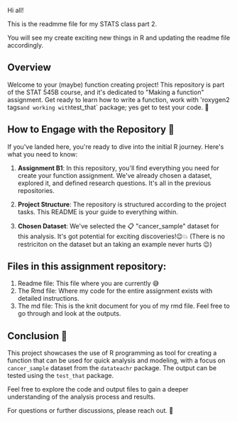 Hi all!

This is the readmme file for my STATS class part 2.

You will see my create exciting new things in R and updating the readme file accordingly.

## Overview

Welcome to your (maybe) function creating project! This repository is part of the STAT 545B course, and it's dedicated to "Making a function" assignment. Get ready to learn how to write a function, work with 'roxygen2 tags` and working with `test_that` package; yes get to test your code. 🚀

## How to Engage with the Repository 🤝

If you've landed here, you're ready to dive into the initial R journey. Here's what you need to know:

1. **Assignment B1**: In this repository, you'll find everything you need for create your function assignment. We've already chosen a dataset, explored it, and defined research questions. It's all in the previous repositories.

2. **Project Structure**: The repository is structured according to the project tasks. This README is your guide to everything within.

3. **Chosen Dataset**: We've selected the 📋 "cancer_sample" dataset for this analysis. It's got potential for exciting discoveries!😉💥 (There is no restriciton on the dataset but an taking an example never hurts 😉)

## Files in this assignment repository:

1. Readme file: This file where you are currently 😅
2. The Rmd file: Where my code for the entire assignment exists with detailed instructions.
3. The md file: This is the knit document for you of my rmd file. Feel free to go through and look at the outputs.

## Conclusion 📝

This project showcases the use of R programming as tool for creating a function that can be used for quick analysis and modeling, with a focus on `cancer_sample` dataset from the `datateachr` package. The output can be tested using the `test_that` package.

Feel free to explore the code and output files to gain a deeper understanding of the analysis process and results.

For questions or further discussions, please reach out. 📧
